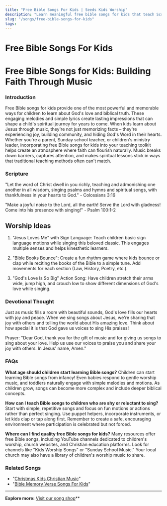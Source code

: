 ```yaml
---
title: "Free Bible Songs For Kids | Seeds Kids Worship"
description: "Learn meaningful free bible songs for kids that teach Scripture through music. Interactive worship resources for kids and families."
slug: "/songs/free-bible-songs-for-kids"
tags:
---
```


# Free Bible Songs For Kids

# Free Bible Songs for Kids: Building Faith Through Music

### Introduction
Free Bible songs for kids provide one of the most powerful and memorable ways for children to learn about God's love and biblical truth. These engaging melodies and simple lyrics create lasting impressions that can shape a child's spiritual journey for years to come. When kids learn about Jesus through music, they're not just memorizing facts – they're experiencing joy, building community, and hiding God's Word in their hearts. Whether you're a parent, Sunday school teacher, or children's ministry leader, incorporating free Bible songs for kids into your teaching toolkit helps create an atmosphere where faith can flourish naturally. Music breaks down barriers, captures attention, and makes spiritual lessons stick in ways that traditional teaching methods often can't match.

### Scripture
"Let the word of Christ dwell in you richly, teaching and admonishing one another in all wisdom, singing psalms and hymns and spiritual songs, with thankfulness in your hearts to God." - Colossians 3:16

"Make a joyful noise to the Lord, all the earth! Serve the Lord with gladness! Come into his presence with singing!" - Psalm 100:1-2

## Worship Ideas
1. "Jesus Loves Me" with Sign Language: Teach children basic sign language motions while singing this beloved classic. This engages multiple senses and helps kinesthetic learners.

2. "Bible Books Bounce": Create a fun rhythm game where kids bounce or clap while reciting the books of the Bible to a simple tune. Add movements for each section (Law, History, Poetry, etc.).

3. "God's Love Is So Big" Action Song: Have children stretch their arms wide, jump high, and crouch low to show different dimensions of God's love while singing.

### Devotional Thought
Just as music fills a room with beautiful sounds, God's love fills our hearts with joy and peace. When we sing songs about Jesus, we're sharing that joy with others and telling the world about His amazing love. Think about how special it is that God gave us voices to sing His praises!

Prayer: "Dear God, thank you for the gift of music and for giving us songs to sing about your love. Help us use our voices to praise you and share your joy with others. In Jesus' name, Amen."

### FAQs
**What age should children start learning Bible songs?**
Children can start learning Bible songs from infancy! Even babies respond to gentle worship music, and toddlers naturally engage with simple melodies and motions. As children grow, songs can become more complex and include deeper biblical concepts.

**How can I teach Bible songs to children who are shy or reluctant to sing?**
Start with simple, repetitive songs and focus on fun motions or actions rather than perfect singing. Use puppet helpers, incorporate instruments, or let kids clap or tap along first. Remember to create a safe, encouraging environment where participation is celebrated but not forced.

**Where can I find quality free Bible songs for kids?**
Many resources offer free Bible songs, including YouTube channels dedicated to children's worship, church websites, and Christian education platforms. Look for channels like "Kids Worship Songs" or "Sunday School Music." Your local church may also have a library of children's worship music to share.

### Related Songs

- "[Christmas Kids Christian Music](/activities/christmas-kids-christian-music/)"
- "[Bible Memory Verse Songs For Kids](/songs/bible-memory-verse-songs-for-kids/)"

---

**Explore more:** [Visit our song shop](https://seedskidsworship.com/shop)**

<!-- Schema Markup -->
<script type="application/ld+json">
{
  "@context": "https://schema.org",
  "@type": "MusicRecording",
  "name": "Free Bible Songs For Kids",
  "byArtist": {
    "@type": "MusicGroup",
    "name": "Seeds Kids Worship"
  },
  "isFamilyFriendly": true,
  "url": "https://seedskidsworship.com/songs/free-bible-songs-for-kids/"
}
</script>